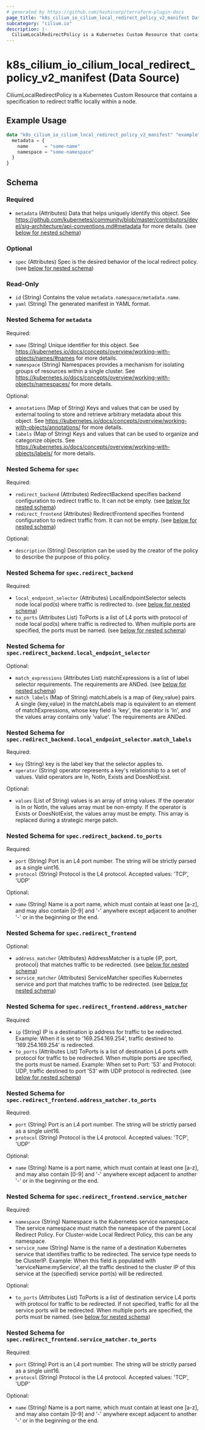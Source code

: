 ```yaml
---
# generated by https://github.com/hashicorp/terraform-plugin-docs
page_title: "k8s_cilium_io_cilium_local_redirect_policy_v2_manifest Data Source - terraform-provider-k8s"
subcategory: "cilium.io"
description: |-
  CiliumLocalRedirectPolicy is a Kubernetes Custom Resource that contains a specification to redirect traffic locally within a node.
---
```


# k8s_cilium_io_cilium_local_redirect_policy_v2_manifest (Data Source)

CiliumLocalRedirectPolicy is a Kubernetes Custom Resource that contains a specification to redirect traffic locally within a node.

## Example Usage

```terraform
data "k8s_cilium_io_cilium_local_redirect_policy_v2_manifest" "example" {
  metadata = {
    name      = "some-name"
    namespace = "some-namespace"
  }
}
```

<!-- schema generated by tfplugindocs -->
## Schema

### Required

- `metadata` (Attributes) Data that helps uniquely identify this object. See https://github.com/kubernetes/community/blob/master/contributors/devel/sig-architecture/api-conventions.md#metadata for more details. (see [below for nested schema](#nestedatt--metadata))

### Optional

- `spec` (Attributes) Spec is the desired behavior of the local redirect policy. (see [below for nested schema](#nestedatt--spec))

### Read-Only

- `id` (String) Contains the value `metadata.namespace/metadata.name`.
- `yaml` (String) The generated manifest in YAML format.

<a id="nestedatt--metadata"></a>
### Nested Schema for `metadata`

Required:

- `name` (String) Unique identifier for this object. See https://kubernetes.io/docs/concepts/overview/working-with-objects/names/#names for more details.
- `namespace` (String) Namespaces provides a mechanism for isolating groups of resources within a single cluster. See https://kubernetes.io/docs/concepts/overview/working-with-objects/namespaces/ for more details.

Optional:

- `annotations` (Map of String) Keys and values that can be used by external tooling to store and retrieve arbitrary metadata about this object. See https://kubernetes.io/docs/concepts/overview/working-with-objects/annotations/ for more details.
- `labels` (Map of String) Keys and values that can be used to organize and categorize objects. See https://kubernetes.io/docs/concepts/overview/working-with-objects/labels/ for more details.


<a id="nestedatt--spec"></a>
### Nested Schema for `spec`

Required:

- `redirect_backend` (Attributes) RedirectBackend specifies backend configuration to redirect traffic to. It can not be empty. (see [below for nested schema](#nestedatt--spec--redirect_backend))
- `redirect_frontend` (Attributes) RedirectFrontend specifies frontend configuration to redirect traffic from. It can not be empty. (see [below for nested schema](#nestedatt--spec--redirect_frontend))

Optional:

- `description` (String) Description can be used by the creator of the policy to describe the purpose of this policy.

<a id="nestedatt--spec--redirect_backend"></a>
### Nested Schema for `spec.redirect_backend`

Required:

- `local_endpoint_selector` (Attributes) LocalEndpointSelector selects node local pod(s) where traffic is redirected to. (see [below for nested schema](#nestedatt--spec--redirect_backend--local_endpoint_selector))
- `to_ports` (Attributes List) ToPorts is a list of L4 ports with protocol of node local pod(s) where traffic is redirected to. When multiple ports are specified, the ports must be named. (see [below for nested schema](#nestedatt--spec--redirect_backend--to_ports))

<a id="nestedatt--spec--redirect_backend--local_endpoint_selector"></a>
### Nested Schema for `spec.redirect_backend.local_endpoint_selector`

Optional:

- `match_expressions` (Attributes List) matchExpressions is a list of label selector requirements. The requirements are ANDed. (see [below for nested schema](#nestedatt--spec--redirect_backend--local_endpoint_selector--match_expressions))
- `match_labels` (Map of String) matchLabels is a map of {key,value} pairs. A single {key,value} in the matchLabels map is equivalent to an element of matchExpressions, whose key field is 'key', the operator is 'In', and the values array contains only 'value'. The requirements are ANDed.

<a id="nestedatt--spec--redirect_backend--local_endpoint_selector--match_expressions"></a>
### Nested Schema for `spec.redirect_backend.local_endpoint_selector.match_labels`

Required:

- `key` (String) key is the label key that the selector applies to.
- `operator` (String) operator represents a key's relationship to a set of values. Valid operators are In, NotIn, Exists and DoesNotExist.

Optional:

- `values` (List of String) values is an array of string values. If the operator is In or NotIn, the values array must be non-empty. If the operator is Exists or DoesNotExist, the values array must be empty. This array is replaced during a strategic merge patch.



<a id="nestedatt--spec--redirect_backend--to_ports"></a>
### Nested Schema for `spec.redirect_backend.to_ports`

Required:

- `port` (String) Port is an L4 port number. The string will be strictly parsed as a single uint16.
- `protocol` (String) Protocol is the L4 protocol. Accepted values: 'TCP', 'UDP'

Optional:

- `name` (String) Name is a port name, which must contain at least one [a-z], and may also contain [0-9] and '-' anywhere except adjacent to another '-' or in the beginning or the end.



<a id="nestedatt--spec--redirect_frontend"></a>
### Nested Schema for `spec.redirect_frontend`

Optional:

- `address_matcher` (Attributes) AddressMatcher is a tuple {IP, port, protocol} that matches traffic to be redirected. (see [below for nested schema](#nestedatt--spec--redirect_frontend--address_matcher))
- `service_matcher` (Attributes) ServiceMatcher specifies Kubernetes service and port that matches traffic to be redirected. (see [below for nested schema](#nestedatt--spec--redirect_frontend--service_matcher))

<a id="nestedatt--spec--redirect_frontend--address_matcher"></a>
### Nested Schema for `spec.redirect_frontend.address_matcher`

Required:

- `ip` (String) IP is a destination ip address for traffic to be redirected.  Example: When it is set to '169.254.169.254', traffic destined to '169.254.169.254' is redirected.
- `to_ports` (Attributes List) ToPorts is a list of destination L4 ports with protocol for traffic to be redirected. When multiple ports are specified, the ports must be named.  Example: When set to Port: '53' and Protocol: UDP, traffic destined to port '53' with UDP protocol is redirected. (see [below for nested schema](#nestedatt--spec--redirect_frontend--address_matcher--to_ports))

<a id="nestedatt--spec--redirect_frontend--address_matcher--to_ports"></a>
### Nested Schema for `spec.redirect_frontend.address_matcher.to_ports`

Required:

- `port` (String) Port is an L4 port number. The string will be strictly parsed as a single uint16.
- `protocol` (String) Protocol is the L4 protocol. Accepted values: 'TCP', 'UDP'

Optional:

- `name` (String) Name is a port name, which must contain at least one [a-z], and may also contain [0-9] and '-' anywhere except adjacent to another '-' or in the beginning or the end.



<a id="nestedatt--spec--redirect_frontend--service_matcher"></a>
### Nested Schema for `spec.redirect_frontend.service_matcher`

Required:

- `namespace` (String) Namespace is the Kubernetes service namespace. The service namespace must match the namespace of the parent Local Redirect Policy.  For Cluster-wide Local Redirect Policy, this can be any namespace.
- `service_name` (String) Name is the name of a destination Kubernetes service that identifies traffic to be redirected. The service type needs to be ClusterIP.  Example: When this field is populated with 'serviceName:myService', all the traffic destined to the cluster IP of this service at the (specified) service port(s) will be redirected.

Optional:

- `to_ports` (Attributes List) ToPorts is a list of destination service L4 ports with protocol for traffic to be redirected. If not specified, traffic for all the service ports will be redirected. When multiple ports are specified, the ports must be named. (see [below for nested schema](#nestedatt--spec--redirect_frontend--service_matcher--to_ports))

<a id="nestedatt--spec--redirect_frontend--service_matcher--to_ports"></a>
### Nested Schema for `spec.redirect_frontend.service_matcher.to_ports`

Required:

- `port` (String) Port is an L4 port number. The string will be strictly parsed as a single uint16.
- `protocol` (String) Protocol is the L4 protocol. Accepted values: 'TCP', 'UDP'

Optional:

- `name` (String) Name is a port name, which must contain at least one [a-z], and may also contain [0-9] and '-' anywhere except adjacent to another '-' or in the beginning or the end.
